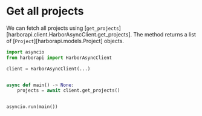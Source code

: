 # Get all projects

We can fetch all projects using [`get_projects`][harborapi.client.HarborAsyncClient.get_projects]. The method returns a list of [`Project`][harborapi.models.Project] objects.

```py
import asyncio
from harborapi import HarborAsyncClient

client = HarborAsyncClient(...)


async def main() -> None:
    projects = await client.get_projects()


asyncio.run(main())
```
